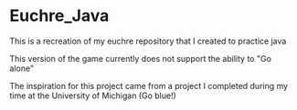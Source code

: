 # Euchre_Java
This is a recreation of my euchre repository that I created to practice java

This version of the game currently does not support the ability to "Go alone"

The inspiration for this project came from a project I completed during my time at
the University of Michigan (Go blue!)
